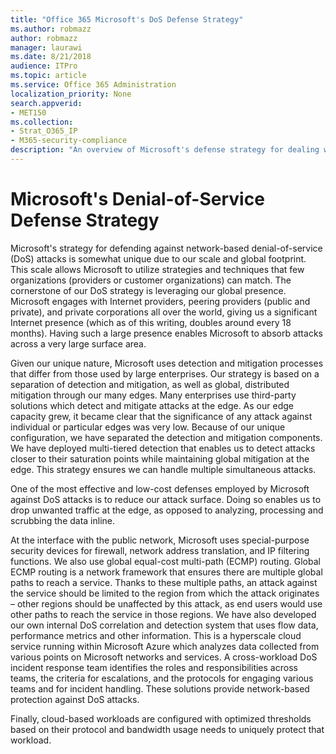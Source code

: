 ```yaml
---
title: "Office 365 Microsoft's DoS Defense Strategy"
ms.author: robmazz
author: robmazz
manager: laurawi
ms.date: 8/21/2018
audience: ITPro
ms.topic: article
ms.service: Office 365 Administration
localization_priority: None
search.appverid:
- MET150
ms.collection:
- Strat_O365_IP
- M365-security-compliance
description: "An overview of Microsoft's defense strategy for dealing with denial-of-service (DoS) attacks."
---
```


# Microsoft's Denial-of-Service Defense Strategy

Microsoft's strategy for defending against network-based denial-of-service (DoS) attacks is somewhat unique due to our scale and global footprint. This scale allows Microsoft to utilize strategies and techniques that few organizations (providers or customer organizations) can match. The cornerstone of our DoS strategy is leveraging our global presence. Microsoft engages with Internet providers, peering providers (public and private), and private corporations all over the world, giving us a significant Internet presence (which as of this writing, doubles around every 18 months). Having such a large presence enables Microsoft to absorb attacks across a very large surface area.

Given our unique nature, Microsoft uses detection and mitigation processes that differ from those used by large enterprises. Our strategy is based on a separation of detection and mitigation, as well as global, distributed mitigation through our many edges. Many enterprises use third-party solutions which detect and mitigate attacks at the edge. As our edge capacity grew, it became clear that the significance of any attack against individual or particular edges was very low. Because of our unique configuration, we have separated the detection and mitigation components. We have deployed multi-tiered detection that enables us to detect attacks closer to their saturation points while maintaining global mitigation at the edge. This strategy ensures we can handle multiple simultaneous attacks.

One of the most effective and low-cost defenses employed by Microsoft against DoS attacks is to reduce our attack surface. Doing so enables us to drop unwanted traffic at the edge, as opposed to analyzing, processing and scrubbing the data inline.

At the interface with the public network, Microsoft uses special-purpose security devices for firewall, network address translation, and IP filtering functions. We also use global equal-cost multi-path (ECMP) routing. Global ECMP routing is a network framework that ensures there are multiple global paths to reach a service. Thanks to these multiple paths, an attack against the service should be limited to the region from which the attack originates – other regions should be unaffected by this attack, as end users would use other paths to reach the service in those regions. We have also developed our own internal DoS correlation and detection system that uses flow data, performance metrics and other information. This is a hyperscale cloud service running within Microsoft Azure which analyzes data collected from various points on Microsoft networks and services. A cross-workload DoS incident response team identifies the roles and responsibilities across teams, the criteria for escalations, and the protocols for engaging various teams and for incident handling. These solutions provide network-based protection against DoS attacks.

Finally, cloud-based workloads are configured with optimized thresholds based on their protocol and bandwidth usage needs to uniquely protect that workload.
